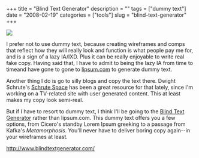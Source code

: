 +++
title = "Blind Text Generator"
description = ""
tags = ["dummy text"]
date = "2008-02-19"
categories = ["tools"]
slug = "blind-text-generator"
+++


<div class="tool-screenshot mb1"><a href="http://www.blindtextgenerator.com/"><img id='bluga-thumbnail-2734' class='bluga-thumbnail custom' src='http://media.konigi.com/bluga/
wt5230042aca67f_custom.jpg'/></a></div><p>I prefer not to use dummy text, because creating wireframes and comps that reflect how they will really look and function is what people pay me for, and is a sign of a lazy IA/IXD. Plus it can be really enjoyable to write real fake copy. Having said that, I have to admit to being the lazy IA from time to timeand have gone to gone to <a href="http://lipsum.com/">lipsum.com</a> to generate dummy text. </p>
<p>Another thing I do is go to silly blogs and copy the text there. Dwight Schrute's <a href="http://blog.nbc.com/DwightsBlog/">Schrute Space</a> has been a great resource for that lately, since I'm working on a TV-related site with user generated content. This at least makes my copy look semi-real. </p>
<p>But if I have to resort to dummy text, I think I'll be going to the <a href="http://www.blindtextgenerator.com/">Blind Text Generator</a> rather than lipsum.com. This dummy text offers you a few options, from Cicero's standby Lorem Ipsum greeking to a passage from Kafka's <i>Metamorphosis</i>. You'll never have to deliver boring copy again--in your wireframes at least.</p>
  
<p><a href="http://www.blindtextgenerator.com/">http://www.blindtextgenerator.com/</a></p>
      
